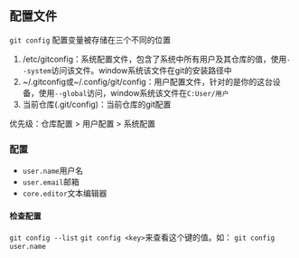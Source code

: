 ## 配置文件
`git config`
	配置变量被存储在三个不同的位置

1. /etc/gitconfig：系统配置文件，包含了系统中所有用户及其仓库的值，使用`--system`访问该文件。window系统该文件在git的安装路径中
2. ~/.gitconfig或~/.config/git/config：用户配置文件，针对的是你的这台设备，使用`--global`访问，window系统该文件在`C:User/用户`
3. 当前仓库(.git/config)：当前仓库的git配置

优先级：仓库配置 > 用户配置 > 系统配置

### 配置
 - `user.name`用户名
 - `user.email`邮箱
 - `core.editor`文本编辑器

#### 检查配置
`git config --list`
`git config <key>`来查看这个键的值。如：
`git config user.name`

